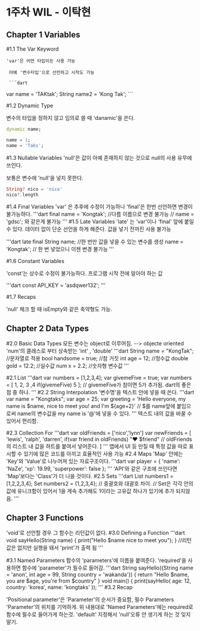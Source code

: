 1주차 WIL - 이탁현
=============

Chapter 1 Variables
-------------
#1.1 The Var Keyword

 	'var'은 어떤 타입이든 사용 가능
 
	 아예 '변수타입'으로 선언하고 시작도 가능
 
     ```dart
 var name = 'TAKtak';
 String name2 = 'Kong Tak';
     ```
     
#1.2 Dynamic Type

 변수의 타입을 정하지 않고 임의로 쓸 때 'danamic'을 쓴다.
 
 ```dart
dynamic name;

name = 1;
name = 'Taks';
 ```

#1.3 Nullable Variables
'null'은 값이 아예 존재하지 않는 것으로 null의 사용 유무에 쓰인다.

보통은 변수에 'null'을 넣지 못한다.

 ```dart
String? nico = 'nico'
nico?.length
 ```


#1.4 Final Variables
'var' 은 추후에 수정이 가능하나
'final'은 한번 선언하면 변경이 불가능하다.
'''dart
final name = 'Kongtak';
//다름 이름으로 변경 불가능
// name = 'gdsc'; 와 같은게 불가능
'''
#1.5 Late Variables
'late' 는 'var'이나 'final' 앞에 붙일 수 있다.
데이터 없이 단순 선언을 하게 해준다.
값을 넣기 전까진 사용 불가능

'''dart
late final String name; 
//한 번만 값을 넣을 수 있는 변수를 생성
name = 'Kongtak';
// 한 번 넣었으니 이젠 변경 불가능
'''

#1.6 Constant Variables

'const'는 상수로 수정이 불가능하다.
프로그램 시작 전에 알아야 하는 값

'''dart
const API_KEY = 'asdqwer132';
'''

#1.7 Recaps

'null' 체크 할 때 isEmpty와 같은 축약형도 가능.

 
Chapter 2 Data Types
-------------

#2.0 Basic Data Types
모든 변수는 object로 이루어짐. --> objecte oriented
'num'의 클래스로 부터 상속받는 'int' , 'double'
'''dart
String name = "KongTak";  //문자열로 적용
bool handsome = true; //참 거짓
int age = 12; //정수값
double gold = 12.2; //실수값
num x = 2.2; //숫자형 변수값
'''

#2.1 List
'''dart
var numbers = [1,2,3,4];
var givemeFive = true;
var numbers = [
1, 2, 3 ,4 
if(givemeFive) 5
]; // givemeFive가 참이면 5가 추가됨. dart의 좋은 점 중 하나.
'''
#2.2 String Interpolation
'변수명'을 텍스트 안에 넣을 때 쓴다.
'''dart
var name = "Kongtaks";
var age = 25;
var greeting = 'Hello everyone, my name is $name, nice to meet you! and I'm ${age+2}'
// $를 name앞에 붙임으로써 name의 변수값을 my name is '@'에 넣을 수 있다.
'''
텍스트 내의 값을 바꿀 수 있어서 편리함.

#2.3 Collection For
'''dart
var oldFriends = ['nico','lynn']
var newFriends = [
	'lewis',
	'ralph',
	'darren',
	if(var friend in oldFriends) "♥ $friend" // oldFriends의 리스트 내 값을 하트를 붙여서 넣어준다.
]
'''
앱에서 UI 등 만질 때 특정 값을 따로 표시할 수 있기에 많은 코드를 아끼고 효율적인 사용 가능
#2.4 Maps
 'Map' 안에는 'Key'와 'Value'로 나누어져 있는 자료구조이다. 
'''dart
var player = {
	'name': 'NaZe',
	'xp': 19.99,
	'superpower': false
}; 
'''
'API'와 같은 구조에 쓰인다면 'Map'보다는 'Class'가 더 나을 것이다.
#2.5 Sets
'''dart
List<Int> numbers1 = [1,2,2,3,4];
Set<Int> numbers2 = {1,2,3,4};
// 중괄호와 대괄호 차이. 
// Set은 각각 안의 값에 유니크함이 있어서 1을 계속 추가해도 1이라는 고유값 하나가 있기에 추가 되지않음.
'''



Chapter 3 Functions
-------------
'void'로 선언할 경우 그 함수는 리턴값이 없다.
#3.0 Defining a Function
'''dart
void sayHello(String name) {
	print("Hello $name nice to meet you");
} //리턴 값은 없지만 실행을 돼서 'print'가 출력 됨
'''

#3.1 Named Parameters
함수의 'parameters'에 이름을 붙여준다.
'required'을 사용하면 함수에 'parameter'가 필수로 들어감.
'''dart
String sayHello({String name = 'anon', int age = 99, String country = 'wakanda'}) {
	return "Hello $name, you are $age, you're from $country"
}
void main() {
	print(sayHello(
		age: 12,
		country: 'korea',
		name: 'kongtaks'
	));
''' 
#3.2 Recap

'Positional parameter'은 'Parameter'의 순서가 중요함, 필수 Parameters
'Parameter'의 위치를 기억하게.
위 내용대로 
'Named Parameters'에는 required로 함수에 필수로 들어가게 하는것. 
'default' 지정해서 'null'오류 안 생기게 하는 것 잊지말기. 










